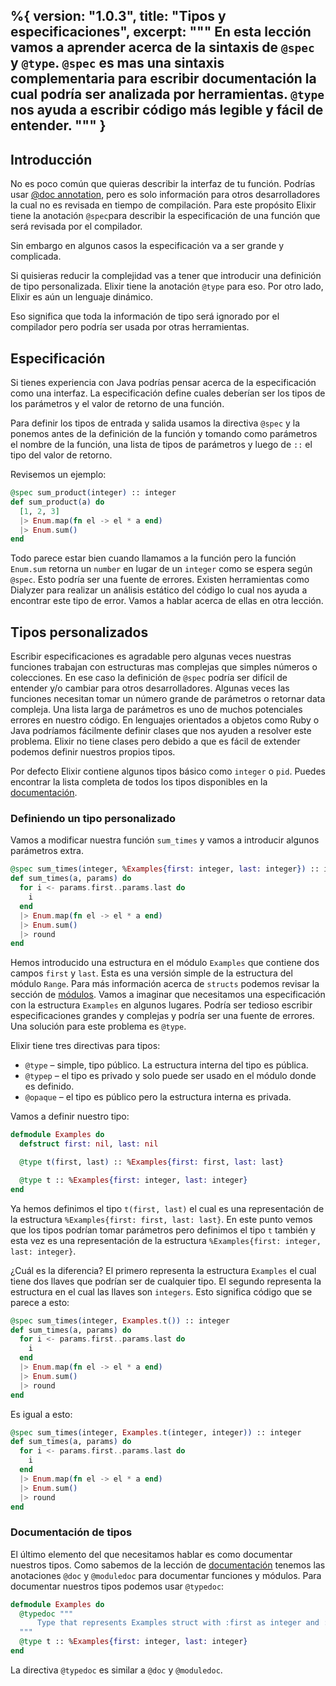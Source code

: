 %{
  version: "1.0.3",
  title: "Tipos y especificaciones",
  excerpt: """
  En esta lección vamos a aprender acerca de la sintaxis de `@spec` y `@type`.
  `@spec` es mas una sintaxis complementaria para escribir documentación la cual podría ser analizada por herramientas.
  `@type` nos ayuda a escribir código más legible y fácil de entender.
  """
}
---

## Introducción

No es poco común que quieras describir la interfaz de tu función.
Podrías usar [@doc annotation](/es/lessons/basics/documentation), pero es solo información para otros desarrolladores la cual no es revisada en tiempo de compilación.
Para este propósito Elixir tiene la anotación `@spec`para describir la especificación de una función que será revisada por el compilador.

Sin embargo en algunos casos la especificación va a ser grande y complicada.

Si quisieras reducir la complejidad vas a tener que introducir una definición de tipo personalizada.
Elixir tiene la anotación `@type` para eso.
Por otro lado, Elixir es aún un lenguaje dinámico.

Eso significa que toda la información de tipo será ignorado por el compilador pero podría ser usada por otras herramientas.

## Especificación

Si tienes experiencia con Java podrías pensar acerca de la especificación como una interfaz.
La especificación define cuales deberían ser los tipos de los parámetros y el valor de retorno de una función.

Para definir los tipos de entrada y salida usamos la directiva `@spec` y la ponemos antes de la definición de la función y tomando como parámetros el nombre de la función, una lista de tipos de parámetros y luego de `::` el tipo del valor de retorno.

Revisemos un ejemplo:

```elixir
@spec sum_product(integer) :: integer
def sum_product(a) do
  [1, 2, 3]
  |> Enum.map(fn el -> el * a end)
  |> Enum.sum()
end
```

Todo parece estar bien cuando llamamos a la función pero la función `Enum.sum` retorna un `number` en lugar de un `integer` como se espera según `@spec`.
Esto podría ser una fuente de errores. Existen herramientas como Dialyzer para realizar un análisis estático del código lo cual nos ayuda a encontrar este tipo de error.
Vamos a hablar acerca de ellas en otra lección.

## Tipos personalizados

Escribir especificaciones es agradable pero algunas veces nuestras funciones trabajan con estructuras mas complejas que simples números o colecciones.
En ese caso la definición de `@spec` podría ser difícil de entender y/o cambiar para otros desarrolladores.
Algunas veces las funciones necesitan tomar un número grande de parámetros o retornar data compleja.
Una lista larga de parámetros es uno de muchos potenciales errores en nuestro código.
En lenguajes orientados a objetos como Ruby o Java podríamos fácilmente definir clases que nos ayuden a resolver este problema.
Elixir no tiene clases pero debido a que es fácil de extender podemos definir nuestros propios tipos.

Por defecto Elixir contiene algunos tipos básico como `integer` o `pid`.
Puedes encontrar la lista completa de todos los tipos disponibles en la [documentación](https://hexdocs.pm/elixir/typespecs.html#types-and-their-syntax).

### Definiendo un tipo personalizado

Vamos a modificar nuestra función `sum_times` y vamos a introducir algunos parámetros extra.

```elixir
@spec sum_times(integer, %Examples{first: integer, last: integer}) :: integer
def sum_times(a, params) do
  for i <- params.first..params.last do
    i
  end
  |> Enum.map(fn el -> el * a end)
  |> Enum.sum()
  |> round
end
```

Hemos introducido una estructura en el módulo `Examples` que contiene dos campos `first` y `last`.
Esta es una versión simple de la estructura del módulo `Range`.
Para más información acerca de `structs` podemos revisar la sección de [módulos](/es/lessons/basics/modules#structs).
Vamos a imaginar que necesitamos una especificación con la estructura `Examples` en algunos lugares.
Podría ser tedioso escribir especificaciones grandes y complejas y podría ser una fuente de errores.
Una solución para este problema es `@type`.

Elixir tiene tres directivas para tipos:

- `@type` – simple, tipo público.
La estructura interna del tipo es pública.
- `@typep` – el tipo es privado y solo puede ser usado en el módulo donde es definido.
- `@opaque` – el tipo es público pero la estructura interna es privada.

Vamos a definir nuestro tipo:

```elixir
defmodule Examples do
  defstruct first: nil, last: nil

  @type t(first, last) :: %Examples{first: first, last: last}

  @type t :: %Examples{first: integer, last: integer}
end
```

Ya hemos definimos el tipo `t(first, last)` el cual es una representación de la estructura `%Examples{first: first, last: last}`.
En este punto vemos que los tipos podrían tomar parámetros pero definimos el tipo `t` también y esta vez es una representación de la estructura `%Examples{first: integer, last: integer}`.

¿Cuál es la diferencia? El primero representa la estructura `Examples` el cual tiene dos llaves que podrían ser de cualquier tipo.
El segundo representa la estructura en el cual las llaves son `integers`.
Esto significa código que se parece a esto:

```elixir
@spec sum_times(integer, Examples.t()) :: integer
def sum_times(a, params) do
  for i <- params.first..params.last do
    i
  end
  |> Enum.map(fn el -> el * a end)
  |> Enum.sum()
  |> round
end
```

Es igual a esto:

```elixir
@spec sum_times(integer, Examples.t(integer, integer)) :: integer
def sum_times(a, params) do
  for i <- params.first..params.last do
    i
  end
  |> Enum.map(fn el -> el * a end)
  |> Enum.sum()
  |> round
end
```

### Documentación de tipos

El último elemento del que necesitamos hablar es como documentar nuestros tipos.
Como sabemos de la lección de [documentación](/es/lessons/basics/documentation) tenemos las anotaciones `@doc` y `@moduledoc` para documentar funciones y módulos.
Para documentar nuestros tipos podemos usar `@typedoc`:

```elixir
defmodule Examples do
  @typedoc """
      Type that represents Examples struct with :first as integer and :last as integer.
  """
  @type t :: %Examples{first: integer, last: integer}
end
```

La directiva `@typedoc` es similar a `@doc` y `@moduledoc`.
